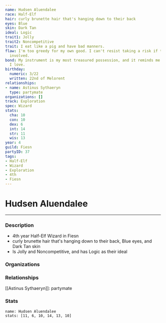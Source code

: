 ```yaml
---
name: Hudsen Aluendalee
race: Half-Elf
hair: curly brunette hair that's hanging down to their back
eyes: Blue
skin: Dark Tan
ideal: Logic
trait1: Jolly
trait2: Noncompetitive
trait: I eat like a pig and have bad manners.
flaw: I'm too greedy for my own good. I can't resist taking a risk if there's money
  involved.
bond: My instrument is my most treasured possession, and it reminds me of someone
  I love.
birthday:
  numeric: 3/22
  written: 22nd of Melorent
relationships:
- name: Astinus Sythaeryn
  type: partymate
organizations: []
track: Exploration
spec: Wizard
stats:
  cha: 10
  con: 10
  dex: 6
  int: 14
  str: 11
  wis: 13
year: 4
guild: Fiesn
partyID: 37
tags:
- Half-Elf
- Wizard
- Exploration
- 4th
- Fiesn
---
```

# Hudsen Aluendalee
---
### Description
- 4th year Half-Elf Wizard in Fiesn
- curly brunette hair that's hanging down to their back, Blue eyes, and Dark Tan skin
- Is Jolly and Noncompetitive, and has Logic as their ideal

### Organizations
### Relationships
[[Astinus Sythaeryn]]: partymate
### Stats
```statblock
name: Hudsen Aluendalee
stats: [11, 6, 10, 14, 13, 10]
```